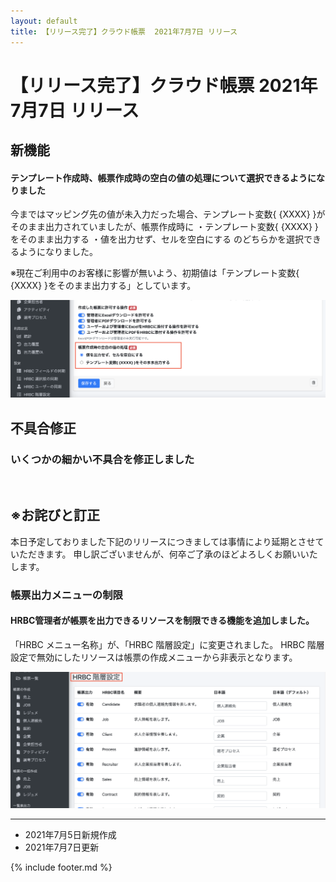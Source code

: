 ```yaml
---
layout: default
title: 【リリース完了】クラウド帳票  2021年7月7日 リリース
---
```


# 【リリース完了】クラウド帳票  2021年7月7日 リリース 

## 新機能

#### テンプレート作成時、帳票作成時の空白の値の処理について選択できるようになりました

今まではマッピング先の値が未入力だった場合、テンプレート変数{ {XXXX} }がそのまま出力されていましたが、帳票作成時に
・テンプレート変数{ {XXXX} }をそのまま出力する
・値を出力せず、セルを空白にする
のどちらかを選択できるようになりました。

※現在ご利用中のお客様に影響が無いよう、初期値は「テンプレート変数{ {XXXX} }をそのまま出力する」としています。


![メンテナンス機能追加](images/20210707/rl210707_1.png)

## 不具合修正

### いくつかの細かい不具合を修正しました


<br>

## ※お詫びと訂正

本日予定しておりました下記のリリースにつきましては事情により延期とさせていただきます。
申し訳ございませんが、何卒ご了承のほどよろしくお願いいたします。

### 帳票出力メニューの制限

#### HRBC管理者が帳票を出力できるリソースを制限できる機能を追加しました。
「HRBC メニュー名称」が、「HRBC 階層設定」に変更されました。
HRBC 階層設定で無効にしたリソースは帳票の作成メニューから非表示となります。


![メンテナンス機能追加](images/20210707/rl210707_2.png)

-----
* 2021年7月5日新規作成
* 2021年7月7日更新

{% include footer.md %}
